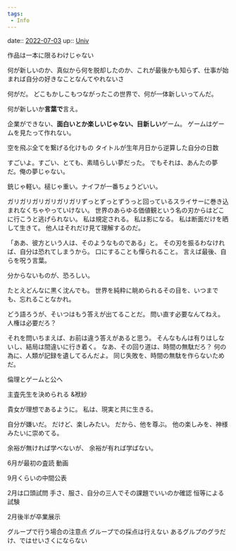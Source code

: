 ```yaml
---
tags:
 - Info
---
```


date:: [2022-07-03](Daily_Note/2022-07-03.md)
up:: [Univ](../Bar/Univ.md)

作品は一本に限るわけじゃない

何が新しいのか、真似から何を脱却したのか、これが最後かも知らず、仕事が始まれば自分の好きなことなんてやれないさ

何がだ。
どこもかしこもつながったこの世界で、何が一体新しいってんだ。

何が新しいか**言葉で**言え。

企業ができない、**面白いとか楽しいじゃない、目新しい**ゲーム。
ゲームはゲームを見たって作れない。

空を飛ぶ全てを繋げる化けもの
タイトルが生年月日から逆算した自分の日数

すごいよ。すごい、とても、素晴らしい夢だった。
でもそれは、あんたの夢だ。俺の夢じゃない。

銃じゃ軽い。槌じゃ重い。ナイフが一番ちょうどいい。

ガリガリガリガリガリガリずっとずっとずうっと回っているスライサーに巻き込まれなくちゃやっていけない。
世界のあらゆる価値観という名の刃からはどこに行こうと逃げられない。
私は規定される。
私は影になる。
私は断面だけを晒して生きて。
他人はそれだけ見て理解するのだ。

「ああ、彼方という人は、そのようなものである」と。
その刃を振るわなければ、自分は恐れてしまうから。
口にすることも憚られること。
言えば最後、自らを呪う言葉。

分からないものが、恐ろしい。

たとえどんなに黒く沈んでも。
世界を純粋に眺められるその目を、いつまでも、忘れることなかれ。


どう語ろうが、そいつはもう答えが出てることだ。
問い直す必要なんてねえ。
人権は必要だろ？

それを問いちまえば、お前は違う答えがあると思う。
そんなもんは有りはしないし、結局は間違いに行き着く。
なあ、その回り道は、時間の無駄だろ？
何の為に、人類が記録を遺してるんだよ。
同じ失敗を、時間の無駄を作らないためだ。

倫理とゲームと公へ

主査先生を決められる
&袱紗

貴女が理想であるように。
私は、現実と共に生きる。

自分が嫌いだ。
だけど、楽しみたい。
だから、他を尊ぶ。
他の楽しみを、神様みたいに崇めてる。

余裕が無ければ学べないが、
余裕が有れば学ばない。

6月が最初の査読
動画

9月くらいの中間公表

2月は口頭試問
手さ、服さ、自分の三人でその課題でいいのか確認
恒等による試験

2月後半が卒業展示


グループで行う場合の注意点
グループでの採点は行えない
あるグルプのグラだけ、ではせいさくにならない

